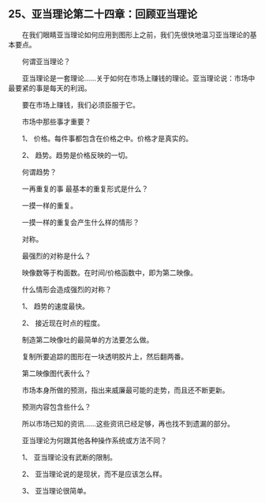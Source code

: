 ## 25、亚当理论第二十四章：回顾亚当理论

　　在我们眼睛亚当理论如何应用到图形上之前，我们先很快地温习亚当理论的基本要点。

　　何谓亚当理论？

　　亚当理论是一套理论……关于如何在市场上赚钱的理论。亚当理论说：市场中最要紧的事是每天的利润。

　　要在市场上赚钱，我们必须臣服于它。

　　市场中那些事才重要？

　　1、 价格。每件事都包含在价格之中。价格才是真实的。

　　2、 趋势。趋势是价格反映的一切。

　　何谓趋势？

　　一再重复的事 最基本的重复形式是什么？

　　一摸一样的重复。

　　一摸一样的重复会产生什么样的情形？

　　对称。

　　最强烈的对称是什么？

　　映像数等于构面数。在时间/价格函数中，即为第二映像。

　　什么情形会造成强烈的对称？

　　1、 趋势的速度最快。

　　2、 接近现在时点的程度。

　　制造第二映像吐的最简单的方法要怎么做。

　　复制所要追踪的图形在一块透明胶片上，然后翻两番。

　　第二映像图代表什么？

　　市场本身所做的预测，指出来威廉最可能的走势，而且还不断更新。

　　预测内容包含些什么？

　　所以市场已知的资讯……这些资讯已经足够，再也找不到遗漏的部分。

　　亚当理论为何跟其他各种操作系统或方法不同？

　　1、 亚当理论没有武断的限制。

　　2、 亚当理论说的是现状，而不是应该怎么样。

　　3、 亚当理论很简单。

